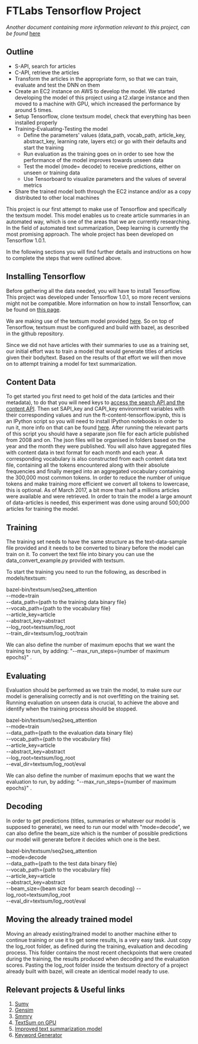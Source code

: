 # FTLabs Tensorflow Project

*Another document containing more information relevant to this project, can be found* [here](https://docs.google.com/document/d/1NBYFPBjO3Fqwv7RFy4imiMDRkBLxr1GF39RrHuslQFA/edit#)

## Outline
- S-API, search for articles
- C-API, retrieve the articles
- Transform the articles in the appropriate form, so that we can train, evaluate and test the DNN on them
- Create an EC2 instance on AWS to develop the model. We started developing the model of this project using a t2.xlarge instance and then
	moved to a machine with GPU, which increased the performance by around 5 times.
- Setup Tensorflow, clone textsum model, check that everything has been installed properly
- Training-Evaluating-Testing the model
	* Define the parameters' values (data_path, vocab_path, article_key, abstract_key, learning rate, layers etc) or go with their defaults and start the training
	* Run evaluation as the training goes on in order to see how the performance of the model improves towards unseen data
	* Test the model (mode= decode) to receive predictions, either on unseen or training data
	* Use Tensorboard to visualize parameters and the values of several metrics
- Share the trained model both through the EC2 instance and/or as a copy distributed to other local machines


This project is our first attempt to make use of Tensorflow and specifically
the textsum model. This model enables us to create article summaries in an automated way, which is one
of the areas that we are currently researching. In the field of automated text summarization, Deep learning
is currently the most promising approach. The whole project has been developed on Tensorflow 1.0.1.

In the following sections you will find further details and instructions on how to complete the steps that were outlined above.

## Installing Tensorflow

Before gathering all the data needed, you will have to install Tensorflow. 
This project was developed under Tensorflow 1.0.1, so more recent 
versions might not be compatible. More information on how to install 
Tensorflow, can be found on [this page](https://www.tensorflow.org/install/). 

We are making use of the textsum model provided [here](https://github.com/tensorflow/models/tree/master/textsum). 
So on top of Tensorflow, textsum must be configured and build with bazel, as described in the github repository.

Since we did not have articles with their summaries to use as a training set, our initial effort was to train a model that would generate 
titles of articles given their body/text.
Based on the results of that effort we will then move on to attempt training a model for text summarization.


## Content Data
To get started you first need to get hold of the data (articles and their 
metadata), to do that you will need keys to [access the search API and the 
content API](https://developer.ft.com/docs). Then set SAPI_key and CAPI_key environment variables with their 
corresponding values and run the ft-content-tensorflow.ipynb, this is an 
IPython script so you will need to install IPython notebooks in order to run 
it, more info on that can be found [here](https://ipython.org/install.html). 
After running the relevant parts of this script you should have a separate json file for each 
article published from 2008 and on. The json files will be organised in 
folders based on the year and the month they were published. You will also
have aggregated files with content data in text format for each month and each year.
A corresponding vocabulary is also constructed from each content data text 
file, containing all the tokens encountered along with their absolute frequencies and finally merged into an aggregated vocabulary containing the 300,000 most common tokens. In order to reduce the number of unique tokens and make training more efficient we convert all tokens to lowercase, this is optional.
As of March 2017, a bit more than half a millions articles were available and were retrieved.
In order to train the model a large amount of data-articles is needed, this experiment was done using around 500,000 articles
for training the model. 

## Training

The training set needs to have the same structure as the text-data-sample file provided 
and it needs to be converted to binary before the model can train on it. To convert the 
text file into binary you can use the data_convert_example.py provided with textsum.

To start the training you need to run the following, as described in models/textsum:

bazel-bin/textsum/seq2seq_attention \
--mode=train \
--data_path={path to the training data binary file} \
--vocab_path={path to the vocabulary file} \
--article_key=article \
--abstract_key=abstract \
--log_root=textsum/log_root \
--train_dir=textsum/log_root/train

We can also define the number of maximum epochs that we want the training to run, by
adding: "--max_run_steps={number of maximum epochs}" .


## Evaluating

Evaluation should be performed as we train the model, to make sure our model is generalising correctly and is not overfitting on the training set.
Running evaluation on unseen data is crucial, to achieve the above and identify when the training process should be stopped.

bazel-bin/textsum/seq2seq_attention \
--mode=train \
--data_path={path to the evaluation data binary file} \
--vocab_path={path to the vocabulary file} \
--article_key=article \
--abstract_key=abstract \
--log_root=textsum/log_root \
--eval_dir=textsum/log_root/eval

We can also define the number of maximum epochs that we want the evaluation to run, by
adding: "--max_run_steps={number of maximum epochs}" .


## Decoding

In order to get predictions (titles, summaries or whatever our model is supposed to generate), we need to run our model with "mode=decode",
we can also define the beam_size which is the number of possible predictions our model will generate before it decides which one is the best.


bazel-bin/textsum/seq2seq_attention \
--mode=decode \
--data_path={path to the test data binary file} \
--vocab_path={path to the vocabulary file} \
--article_key=article \
--abstract_key=abstract \
--beam_size={beam size for beam search decoding}
--log_root=textsum/log_root \
--eval_dir=textsum/log_root/eval

## Moving the already trained model

Moving an already existing/trained model to another machine either to continue training or use it to get some results, is a very easy task.
Just copy the log_root folder, as defined during the training, evaluation and decoding process. This folder contains the most recent checkpoints that 
were created during the training, the results produced when decoding and the evaluation scores. Pasting the log_root folder inside the textsum directory of a project already built with bazel,
will create an identical model ready to use.

## Relevant projects & Useful links

1. [Sumy](https://pypi.python.org/pypi/sumy)
2. [Gensim](https://github.com/RaRe-Technologies/gensim)
3. [Smmry](http://smmry.com/about)
4. [TextSum on GPU](https://eilianyu.wordpress.com/2016/10/17/text-summarization-using-sequence-to-sequence-model-in-tensorflow-and-gpu-computing/)
5. [Improved text summarization model](http://www.abigailsee.com/2017/04/16/taming-rnns-for-better-summarization.html)
6. [Keyword Generator](https://github.com/jlonij/keyword-generator)
